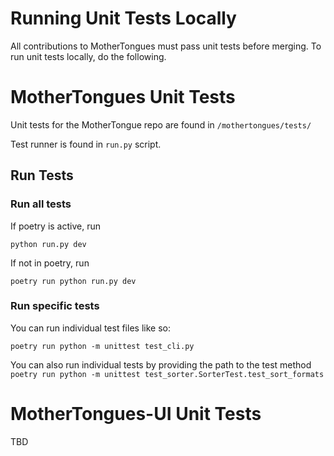 # Running Unit Tests Locally

All contributions to MotherTongues must pass unit tests before merging.
To run unit tests locally, do the following.

# MotherTongues Unit Tests

Unit tests for the MotherTongue repo are found in `/mothertongues/tests/`

Test runner is found in `run.py` script.

## Run Tests

### Run all tests
If poetry is active, run

`python run.py dev`

If not in poetry, run

`poetry run python run.py dev`

### Run specific tests

You can run individual test files like so:

`poetry run python -m unittest test_cli.py`

You can also run individual tests by providing the path to the test method
`poetry run python -m unittest test_sorter.SorterTest.test_sort_formats`

# MotherTongues-UI Unit Tests
TBD
